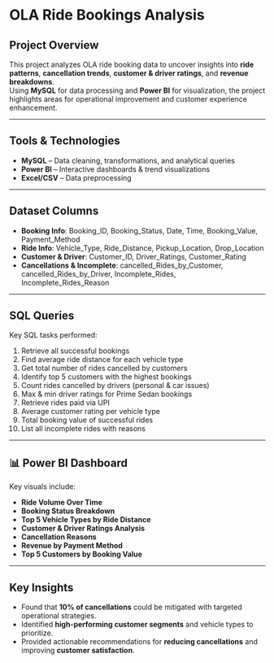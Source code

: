 

#  OLA Ride Bookings Analysis

## Project Overview
This project analyzes OLA ride booking data to uncover insights into **ride patterns**, **cancellation trends**, **customer & driver ratings**, and **revenue breakdowns**.  
Using **MySQL** for data processing and **Power BI** for visualization, the project highlights areas for operational improvement and customer experience enhancement.

---

##  Tools & Technologies
- **MySQL** – Data cleaning, transformations, and analytical queries  
- **Power BI** – Interactive dashboards & trend visualizations  
- **Excel/CSV** – Data preprocessing  

---

## Dataset Columns
- **Booking Info**: Booking_ID, Booking_Status, Date, Time, Booking_Value, Payment_Method  
- **Ride Info**: Vehicle_Type, Ride_Distance, Pickup_Location, Drop_Location  
- **Customer & Driver**: Customer_ID, Driver_Ratings, Customer_Rating  
- **Cancellations & Incomplete**: cancelled_Rides_by_Customer, cancelled_Rides_by_Driver, Incomplete_Rides, Incomplete_Rides_Reason  

---

##  SQL Queries
Key SQL tasks performed:
1. Retrieve all successful bookings  
2. Find average ride distance for each vehicle type  
3. Get total number of rides cancelled by customers  
4. Identify top 5 customers with the highest bookings  
5. Count rides cancelled by drivers (personal & car issues)  
6. Max & min driver ratings for Prime Sedan bookings  
7. Retrieve rides paid via UPI  
8. Average customer rating per vehicle type  
9. Total booking value of successful rides  
10. List all incomplete rides with reasons  

---

## 📊 Power BI Dashboard
Key visuals include:
- **Ride Volume Over Time**  
- **Booking Status Breakdown**  
- **Top 5 Vehicle Types by Ride Distance**  
- **Customer & Driver Ratings Analysis**  
- **Cancellation Reasons**  
- **Revenue by Payment Method**  
- **Top 5 Customers by Booking Value**  



---

##  Key Insights
- Found that **10% of cancellations** could be mitigated with targeted operational strategies.  
- Identified **high-performing customer segments** and vehicle types to prioritize.  
- Provided actionable recommendations for **reducing cancellations** and improving **customer satisfaction**.  


